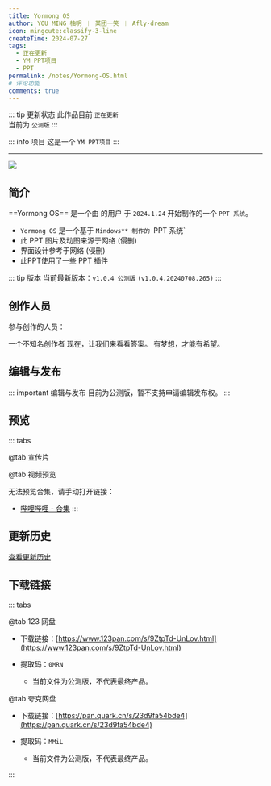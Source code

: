 ```yaml
---
title: Yormong OS
author: YOU MING 柚明 ︱ 某团一笑 ︱ Afly-dream
icon: mingcute:classify-3-line
createTime: 2024-07-27
tags:
  - 正在更新
  - YM PPT项目
  - PPT
permalink: /notes/Yormong-OS.html
# 评论功能
comments: true
---
```


::: tip 更新状态
此作品目前 `正在更新`\
当前为 `公测版`
:::

::: info 项目
这是一个 `YM PPT项目`
:::

---

![](https://image.youming.us.kg/ym-os.png)

## <Icon name="mingcute:document-line" color="currentColor" /> 简介

==Yormong OS== 是一个由 <Badge text="Youming 工作室" type="tip" /> 的用户 <Badge text="YOU MING 柚明" type="info" /> 于 `2024.1.24` 开始制作的一个 `PPT 系统`。

- `Yormong OS` 是一个基于 `Mindows** 制作的 `PPT 系统`
- 此 PPT 图片及动图来源于网络      (侵删)
- 界面设计参考于网络                 (侵删)
- 此PPT使用了一些 PPT 插件

::: tip 版本
当前最新版本：`v1.0.4 公测版` `(v1.0.4.20240708.265)`
:::

## <Icon name="mingcute:contacts-3-line" color="currentColor" /> 创作人员

参与创作的人员：<Badge text="YOU MING 柚明" type="info" /> <Badge text="某团一笑" type="info" /> <Badge text="Afly-dream" type="info" />

<CardGrid>
  <Card title="YOU MING 柚明" icon="https://image.youming.us.kg/ym.png">
    一个不知名创作者
  </Card>
</CardGrid>

<CardGrid>
  <Card title="某团一笑" icon="https://image.youming.us.kg/tx-2-ys.png">
    现在，让我们来看看答案。
  </Card>
</CardGrid>

<CardGrid>
  <Card title="Afly-dream" icon="https://image.youming.us.kg/tx-3-ys.png">
    有梦想，才能有希望。
  </Card>
</CardGrid>

## <Icon name="mingcute:pencil-3-line" color="currentColor" /> 编辑与发布

::: important 编辑与发布
目前为公测版，暂不支持申请编辑发布权。
:::

## <Icon name="mingcute:eye-2-line" color="currentColor" /> 预览
::: tabs

@tab <Icon name="mingcute:film-line" color="currentColor" /> 宣传片

<BiliBili bvid="BV1Dq421c7EC" />

@tab <Icon name="mingcute:film-line" color="currentColor" /> 视频预览

无法预览合集，请手动打开链接：
- <Icon name="mingcute:bilibili-line" color="currentColor" /> [哔哩哔哩 - 合集](https://space.bilibili.com/1337092956/channel/collectiondetail?sid=2711175)
:::

## <Icon name="mingcute:history-anticlockwise-line" color="currentColor" /> 更新历史

[查看更新历史](/notes/更新历史/Yormong-OS.html)

## <Icon name="mingcute:arrow-to-down-line" color="currentColor" /> 下载链接
::: tabs

@tab <Icon name="mingcute:cloud-line" color="currentColor" /> 123 网盘

- 下载链接：[https://www.123pan.com/s/9ZtpTd-UnLov.html](https://www.123pan.com/s/9ZtpTd-UnLov.html)
- 提取码：`0MRN`

  - 当前文件为公测版，不代表最终产品。

@tab <Icon name="mingcute:cloud-line" color="currentColor" /> 夸克网盘

- 下载链接：[https://pan.quark.cn/s/23d9fa54bde4](https://pan.quark.cn/s/23d9fa54bde4)
- 提取码：`MMiL`

  - 当前文件为公测版，不代表最终产品。

:::